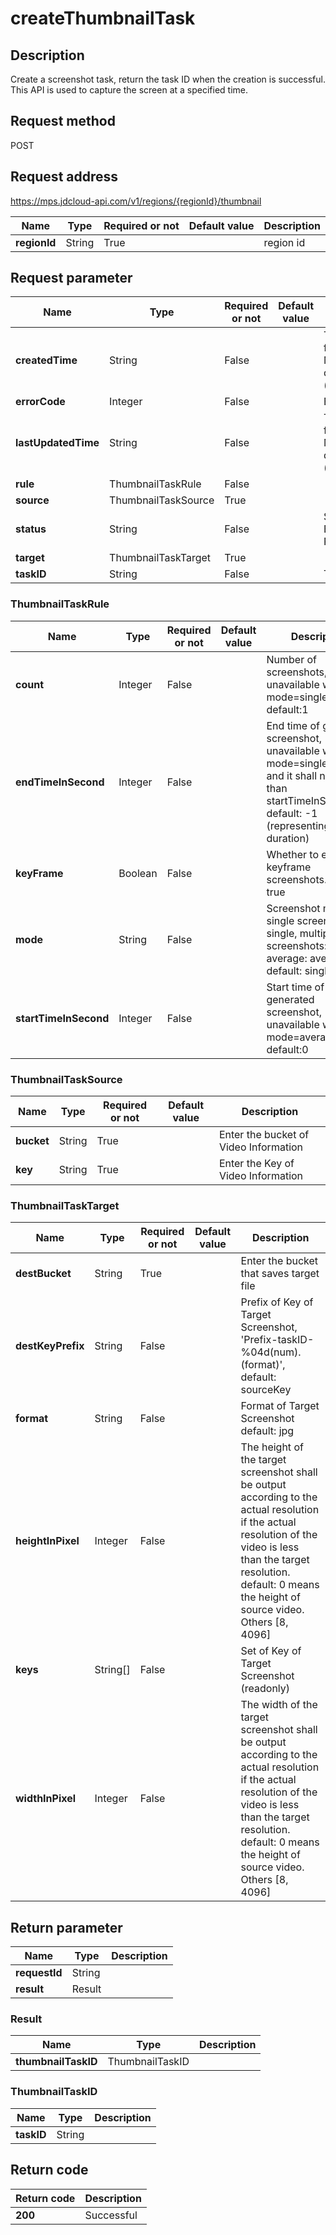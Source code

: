 # createThumbnailTask


## Description
Create a screenshot task, return the task ID when the creation is successful. This API is used to capture the screen at a specified time.

## Request method
POST

## Request address
https://mps.jdcloud-api.com/v1/regions/{regionId}/thumbnail

|Name|Type|Required or not|Default value|Description|
|---|---|---|---|---|
|**regionId**|String|True||region id|

## Request parameter
|Name|Type|Required or not|Default value|Description|
|---|---|---|---|---|
|**createdTime**|String|False||Task creation time, format (GMT): yyyy-MM-dd’T’HH:mm:ss.SSS’Z’  (readonly)|
|**errorCode**|Integer|False||Error Code (readonly)|
|**lastUpdatedTime**|String|False||Task creation time, format (GMT): yyyy-MM-dd’T’HH:mm:ss.SSS’Z’  (readonly)|
|**rule**|ThumbnailTaskRule|False|||
|**source**|ThumbnailTaskSource|True|||
|**status**|String|False||Status (SUCCESS, ERROR, PENDDING, RUNNING) (readonly)|
|**target**|ThumbnailTaskTarget|True|||
|**taskID**|String|False||Task ID (readonly)|

### <a name="ThumbnailTaskRule">ThumbnailTaskRule</a>
|Name|Type|Required or not|Default value|Description|
|---|---|---|---|---|
|**count**|Integer|False||Number of screenshots, unavailable when mode=single. default:1|
|**endTimeInSecond**|Integer|False||End time of generated screenshot, unavailable when mode=single/average, and it shall not be less than startTimeInSecond. default: -1 (representing video duration)|
|**keyFrame**|Boolean|False||Whether to enable keyframe screenshots. default: true|
|**mode**|String|False||Screenshot mode, single screenshot: single, multiple screenshots: multi, average: average, default: single|
|**startTimeInSecond**|Integer|False||Start time of generated screenshot, unavailable when mode=average. default:0|
### <a name="ThumbnailTaskSource">ThumbnailTaskSource</a>
|Name|Type|Required or not|Default value|Description|
|---|---|---|---|---|
|**bucket**|String|True||Enter the bucket of Video Information|
|**key**|String|True||Enter the Key of Video Information|
### <a name="ThumbnailTaskTarget">ThumbnailTaskTarget</a>
|Name|Type|Required or not|Default value|Description|
|---|---|---|---|---|
|**destBucket**|String|True||Enter the bucket that saves target file|
|**destKeyPrefix**|String|False||Prefix of Key of Target Screenshot, 'Prefix-taskID-%04d(num).(format)', default: sourceKey|
|**format**|String|False||Format of Target Screenshot default: jpg|
|**heightInPixel**|Integer|False||The height of the target screenshot shall be output according to the actual resolution if the actual resolution of the video is less than the target resolution. default:  0 means the height of source video. Others [8, 4096]|
|**keys**|String[]|False||Set of Key of Target Screenshot (readonly)|
|**widthInPixel**|Integer|False||The width of the target screenshot shall be output according to the actual resolution if the actual resolution of the video is less than the target resolution. default: 0 means the height of source video. Others [8, 4096]|

## Return parameter
|Name|Type|Description|
|---|---|---|
|**requestId**|String||
|**result**|Result||


### <a name="Result">Result</a>
|Name|Type|Description|
|---|---|---|
|**thumbnailTaskID**|ThumbnailTaskID||
### <a name="ThumbnailTaskID">ThumbnailTaskID</a>
|Name|Type|Description|
|---|---|---|
|**taskID**|String||

## Return code
|Return code|Description|
|---|---|
|**200**|Successful|
